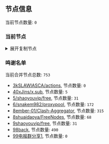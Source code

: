
## 节点信息
当前节点数量: `0`
### 当前节点
<details>
  <summary>展开复制节点</summary>

    

</details>

### 鸣谢名单
当前合并节点总数: `753`
- [3kSLAWIASCA/actions](https://github.com/kSLAWIASCA/actions), 节点数量: `0`
- [40xJins/x.sub](https://github.com/0xJins/x.sub), 节点数量: `5`
- [5/shaoyouvip/free](https://github.com/shaoyouvip/free), 节点数量: `31`
- [6/snakem982/proxypool](https://github.com/snakem982/proxypool), 节点数量: `172`
- [8ember-01/Clash-Aggregator](https://github.com/ember-01/Clash-Aggregator), 节点数量: `315`
- [8shuaidaoya/FreeNodes](https://github.com/shuaidaoya/FreeNodes), 节点数量: `68`
- [9shaoyouvip/free](https://github.com/shaoyouvip/free), 节点数量: `31`
- [98back](https://github.com/firefoxmmx2/v2rayshare_subcription), 节点数量: `490`
- [99电报群分享1](https://github.com/cdddbc/getAirport), 节点数量: `0`


